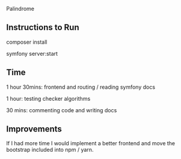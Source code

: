 Palindrome

Instructions to Run
----------------------------------------------------------------

composer install

symfony server:start

Time
----------------------------------------------------------------
1 hour 30mins: frontend and routing / reading symfony docs

1 hour: testing checker algorithms

30 mins: commenting code and writing docs

Improvements
----------------------------------------------------------------
If I had more time I would implement a better frontend and move the bootstrap included into npm / yarn.
